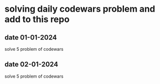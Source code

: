 # solving daily codewars problem and add to this repo

## date 01-01-2024
solve 5 problem of codewars

## date 02-01-2024
solve 5 problem of codewars
